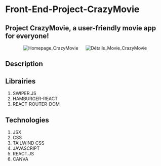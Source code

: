 # Front-End-Project-CrazyMovie
## Project CrazyMovie, a user-friendly movie app for everyone!
<p align="center">
  <img src="https://github.com/GMKRAKEN23/Front-end-Project-CrazyMovie/assets/149949090/7c0bd02f-7dd3-4bfa-9530-e1f77facb1d6" alt="Homepage_CrazyMovie" style="margin-right: 20px;">
  <img src="https://github.com/GMKRAKEN23/Front-end-Project-CrazyMovie/assets/149949090/bddb5958-6736-41db-9b05-0d58dcc2ee61" alt="Détails_Movie_CrazyMovie">
</p>

## Description 

## Librairies 
1. SWIPER.JS  
2. HAMBURGER-REACT
3. REACT-ROUTER-DOM

## Technologies
1. JSX
2. CSS
3. TAILWIND CSS
4. JAVASCRIPT 
5. REACT.JS
6. CANVA

